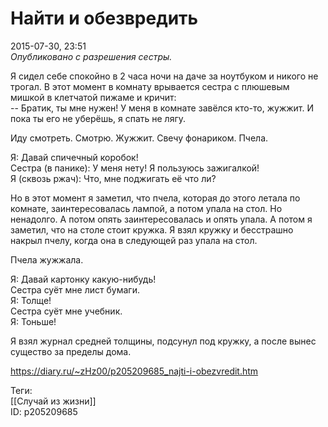 Найти и обезвредить
====================

   
 2015-07-30, 23:51   
   *Опубликовано с разрешения сестры.*    
   
 Я сидел себе спокойно в 2 часа ночи на даче за ноутбуком и никого не трогал. В этот момент в комнату врывается сестра с плюшевым мишкой в клетчатой пижаме и кричит:   
 -- Братик, ты мне нужен! У меня в комнате завёлся кто-то, жужжит. И пока ты его не уберёшь, я спать не лягу.   
   
 Иду смотреть. Смотрю. Жужжит. Свечу фонариком. Пчела.   
   
 Я: Давай спичечный коробок!   
 Сестра (в панике): У меня нету! Я пользуюсь зажигалкой!   
 Я (сквозь ржач): Что, мне поджигать её что ли?   
   
 Но в этот момент я заметил, что пчела, которая до этого летала по комнате, заинтересовалась лампой, а потом упала на стол. Но ненадолго. А потом опять заинтересовалась и опять упала. А потом я заметил, что на столе стоит кружка. Я взял кружку и бесстрашно накрыл пчелу, когда она в следующей раз упала на стол.   
   
 Пчела жужжала.   
   
 Я: Давай картонку какую-нибудь!   
 Сестра суёт мне лист бумаги.   
 Я: Толще!   
 Сестра суёт мне учебник.   
 Я: Тоньше!   
   
 Я взял журнал средней толщины, подсунул под кружку, а после вынес существо за пределы дома.   
    
 <https://diary.ru/~zHz00/p205209685_najti-i-obezvredit.htm>   
   
 Теги:   
 [[Случай из жизни]]   
 ID: p205209685